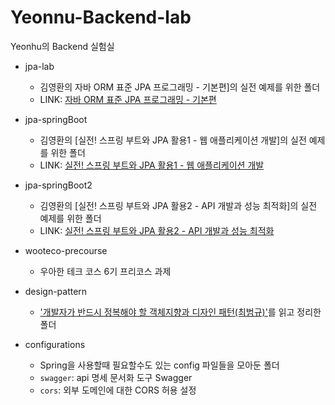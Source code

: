 # Yeonnu-Backend-lab
Yeonhu의 Backend 실험실

- jpa-lab
  - 김영환의 자바 ORM 표준 JPA 프로그래밍 - 기본편]의 실전 예제를 위한 폴더
  - LINK: [자바 ORM 표준 JPA 프로그래밍 - 기본편](https://www.inflearn.com/course/ORM-JPA-Basic)

- jpa-springBoot
  - 김영환의 [실전! 스프링 부트와 JPA 활용1 - 웹 애플리케이션 개발]의 실전 예제를 위한 폴더
  - LINK: [실전! 스프링 부트와 JPA 활용1 - 웹 애플리케이션 개발](https://www.inflearn.com/course/스프링부트-JPA-활용-1)

- jpa-springBoot2
  - 김영환의 [실전! 스프링 부트와 JPA 활용2 - API 개발과 성능 최적화]의 실전 예제를 위한 폴더
  - LINK: [실전! 스프링 부트와 JPA 활용2 - API 개발과 성능 최적화](https://www.inflearn.com/course/스프링부트-JPA-API개발-성능최적화)

- wooteco-precourse
  - 우아한 테크 코스 6기 프리코스 과제

- design-pattern
  - ['개발자가 반드시 정복해야 할 객체지향과 디자인 패턴(최범규)'](https://www.aladin.co.kr/m/mproduct.aspx?itemid=28301535&start=pgooglemc)를 읽고 정리한 폴더

- configurations
  - Spring을 사용할때 필요할수도 있는 config 파일들을 모아둔 폴더
  - `swagger`: api 명세 문서화 도구 Swagger
  - `cors`: 외부 도메인에 대한 CORS 허용 설정
